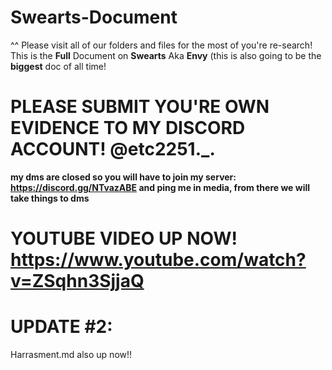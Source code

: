 # Swearts-Document
^^ Please visit all of our folders and files for the most of you're re-search!
This is the **Full** Document on **Swearts** Aka **Envy** (this is also going to be the **biggest** doc of all time!
# PLEASE SUBMIT YOU'RE OWN EVIDENCE TO MY DISCORD ACCOUNT! @etc2251._.
**my dms are closed so you will have to join my server: https://discord.gg/NTvazABE and ping me in media, from there we will take things to dms**

# YOUTUBE VIDEO UP NOW! https://www.youtube.com/watch?v=ZSqhn3SjjaQ
# UPDATE #2:
Harrasment.md also up now!!
